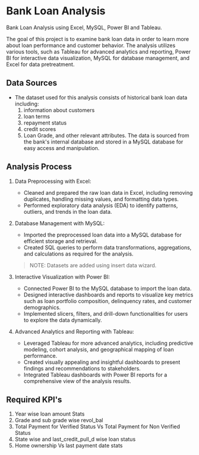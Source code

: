 # Bank Loan Analysis
Bank Loan Analysis using Excel, MySQL, Power BI and Tableau.

The goal of this project is to examine bank loan data in order to learn more about loan performance and customer behavior. The analysis utilizes various tools, such as Tableau for advanced analytics and reporting, Power BI for interactive data visualization, MySQL for database management, and Excel for data pretreatment.


## Data Sources
   * The dataset used for this analysis consists of historical bank loan data including: 
      1. information about customers
	  2. loan terms
      3. repayment status
      4. credit scores
      5. Loan Grade, and other relevant attributes. The data is sourced from the bank's internal database and stored in a MySQL database for easy access and manipulation.


## Analysis Process
   1. Data Preprocessing with Excel:
      * Cleaned and prepared the raw loan data in Excel, including removing duplicates, handling missing values,
        and formatting data types.
      * Performed exploratory data analysis (EDA) to identify patterns, outliers, and trends in the loan data.

   2. Database Management with MySQL:
      * Imported the preprocessed loan data into a MySQL database for efficient storage and retrieval.
      * Created SQL queries to perform data transformations, aggregations, and calculations as required for the 
        analysis.
      > NOTE: Datasets are added using insert data wizard.

   3. Interactive Visualization with Power BI:
      * Connected Power BI to the MySQL database to import the loan data.
      * Designed interactive dashboards and reports to visualize key metrics such as loan portfolio 
        composition, delinquency rates, and customer demographics.
      * Implemented slicers, filters, and drill-down functionalities for users to explore the data dynamically.

   4. Advanced Analytics and Reporting with Tableau:
      * Leveraged Tableau for more advanced analytics, including predictive modeling, cohort analysis, and 
        geographical mapping of loan performance.
      * Created visually appealing and insightful dashboards to present findings and recommendations to 
        stakeholders.
      * Integrated Tableau dashboards with Power BI reports for a comprehensive view of the analysis results.
     

## Required KPI's
   1. Year wise loan amount Stats
   2. Grade and sub grade wise revol_bal
   3. Total Payment for Verified Status Vs Total Payment for Non Verified Status
   4. State wise and last_credit_pull_d wise loan status
   5. Home ownership Vs last payment date stats



      
